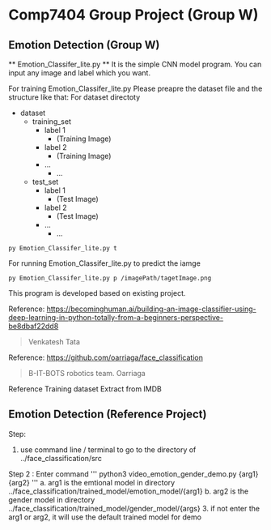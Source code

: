 # Comp7404 Group Project (Group W)
## Emotion Detection (Group W)
** Emotion_Classifer_lite.py **
It is the simple CNN model program. You can input any image and label which you want.

For training Emotion_Classifer_lite.py
Please preapre the dataset file and the structure like that:
For dataset directoty
- dataset
  - training_set
    - label 1
      - (Training Image)
    - label 2
      - (Training Image)
    - ...
      - ...
  -  test_set
     - label 1
       - (Test Image)
     - label 2
       - (Test Image)
     - ...
       - ...
   
```
py Emotion_Classifer_lite.py t
```

For running Emotion_Classifer_lite.py to predict the iamge

```
py Emotion_Classifer_lite.py p /imagePath/tagetImage.png
```



This program is developed based on existing project.

Reference:
https://becominghuman.ai/building-an-image-classifier-using-deep-learning-in-python-totally-from-a-beginners-perspective-be8dbaf22dd8
> Venkatesh Tata

Reference:
https://github.com/oarriaga/face_classification
> B-IT-BOTS robotics team.
> Oarriaga

Reference
Training dataset Extract from IMDB



## Emotion Detection (Reference Project)
Step:
1. use command line / terminal to go to the directory of ../face_classification/src

Step 2 : Enter command 
'''
python3 video_emotion_gender_demo.py {arg1} {arg2}
'''
	a. arg1 is the emtional model in directory ../face_classification/trained_model/emotion_model/{arg1}
	b. arg2 is the gender model in directory ../face_classification/trained_model/gender_model/{args}
3. if not enter the arg1 or arg2, it will use the default trained model for demo

